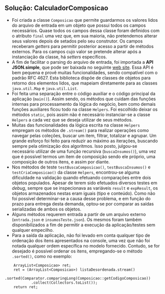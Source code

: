 ## Solução: CalculadorComposicao
* Foi criada a classe `Composicao` que permite guardarmos os valores lidos do arquivo de entrada em um objeto que possui todos os campos necessários. Quase todos os campos dessa classe foram definidos com o atributo `final` uma vez que, em sua maioria, não pretendemos alterar seus valores depois de setados pelo seu construtor. Os campos receberam _getters_ para permitir posterior acesso a partir de métodos externos. Para os campos cujo valor se pretende alterar após a instanciação da classe, há _setters_ específicos. 
* A fim de facilitar o parsing do arquivo de entrada, foi importada a **API JSON.simple**, que pode ser baixada no seguinte [web site](http://code.google.com/p/json-simple/ "API JSON.simple no Google"). Essa API é bem pequena e provê muitas funcionalidades, sendo compatível com o padrão RFC 4627. Esta biblioteca dispõe de classes de objetos para retorno dos elementos lidos, que mapeiam diretamente para as classes `java.util.Map` e `java.util.List`.
* Foi feita uma separação entre o código auxiliar e o código principal da aplicação (`main()`). Assim sendo, os métodos que cuidam das funções internas para processamento da lógica do negócio, bem como demais funções auxiliares ficou todo na classe `Helpers`. Foi escolhido deixar os métodos `static`, pois assim não é necessário instanciar-se a classe `Helpers` a cada vez que se deseja utilizar de seus métodos.
* Muitas das funcionalidades da lógica escrita na classe `Helpers` empregam os métodos de `.stream()` para realizar operações como navegar pelas coleções, buscar um item, filtrar, totalizar e agrupar. Um grande esforço foi feito para reduzir ao máximo as iterações, buscando sempre pela otimização dos algoritmos. Isso posto, julgou-se necessário utilizar de uma função recursiva (`buscaInsumos()`), uma vez que é possível termos um item de composição sendo ele próprio, uma composição de outros itens, e assim por diante.
* Nos métodos de teste `testBuscaComposicao()`, `testBuscaInsumos()` e `testCriaComposicao()` da classe `Helpers`, encontrou-se alguma dificuldade na validação quando efetuando comparações entre dois objetos populados. Apesar de terem sido efetuados diversos testes em _debug_, sempre que se inspecionava as variáveis `result` e `expResult`, os objetos armazenados nestas eram iguais (tipo e conteúdo). Como não foi possível determinar-se a causa desse problema, e em função do prazo para entrega desta demanda, optou-se por comparar as saídas serializadas de ambos os objetos.
* Alguns métodos requerem entrada a partir de um arquivo externo (`entrada.json` e `insumosTeste.json`). Os mesmos foram também disponibilizados a fim de permitir a execução da aplicação/testes sem qualquer empecilho.
* Para a saída da aplicação, não foi levado em conta qualquer tipo de ordenação dos itens apresentados na console, uma vez que não foi notada qualquer ordem específica no modelo fornecido. Contudo, se for desejado é possível ordenar os itens, empregando-se o método `.sorted()`, como no exemplo:
```
    ArrayList<Composicao> ret;
    ret = (ArrayList<Composicao>) listaDesordenada.stream()
            .sorted(Comparator.comparingLong(Composicao::getCodigoComposicao))
            .collect(Collectors.toList());
    return ret;
```